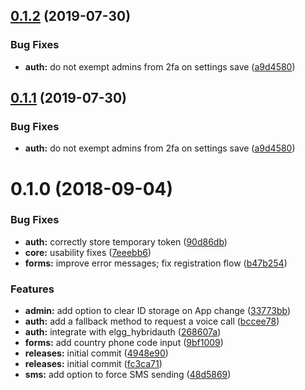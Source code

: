 <a name="0.1.2"></a>
## [0.1.2](https://github.com/arckinteractive/authy/compare/0.1.1...v0.1.2) (2019-07-30)


### Bug Fixes

* **auth:** do not exempt admins from 2fa on settings save ([a9d4580](https://github.com/arckinteractive/authy/commit/a9d4580))



<a name="0.1.1"></a>
## [0.1.1](https://github.com/arckinteractive/authy/compare/0.1.1...v0.1.1) (2019-07-30)


### Bug Fixes

* **auth:** do not exempt admins from 2fa on settings save ([a9d4580](https://github.com/arckinteractive/authy/commit/a9d4580))



<a name="0.1.0"></a>
# 0.1.0 (2018-09-04)


### Bug Fixes

* **auth:** correctly store temporary token ([90d86db](https://github.com/arckinteractive/authy/commit/90d86db))
* **core:** usability fixes ([7eeebb6](https://github.com/arckinteractive/authy/commit/7eeebb6))
* **forms:** improve error messages; fix registration flow ([b47b254](https://github.com/arckinteractive/authy/commit/b47b254))

### Features

* **admin:** add option to clear ID storage on App change ([33773bb](https://github.com/arckinteractive/authy/commit/33773bb))
* **auth:** add a fallback method to request a voice call ([bccee78](https://github.com/arckinteractive/authy/commit/bccee78))
* **auth:** integrate with elgg_hybridauth ([268607a](https://github.com/arckinteractive/authy/commit/268607a))
* **forms:** add country phone code input ([9bf1009](https://github.com/arckinteractive/authy/commit/9bf1009))
* **releases:** initial commit ([4948e90](https://github.com/arckinteractive/authy/commit/4948e90))
* **releases:** initial commit ([fc3ca71](https://github.com/arckinteractive/authy/commit/fc3ca71))
* **sms:** add option to force SMS sending ([48d5869](https://github.com/arckinteractive/authy/commit/48d5869))



